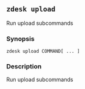 ## `zdesk upload`

Run upload subcommands

### Synopsis

    zdesk upload COMMAND[ ... ]

### Description

Run upload subcommands


